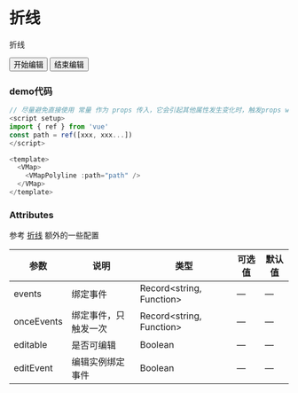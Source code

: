 <script setup>
import { ref } from 'vue'

const path = ref([
  [116.362209, 39.887487],
  [116.422897, 39.878002],
  [116.372105, 39.90651],
  [116.428945, 39.89663]
])
const editable = ref(false)
const events = ref({ 
  'click': () => { console.log('click') }, 
})
const editEvents = ref({
  'adjust': () => { console.log('adjust') },
  'end': () => { console.log('end') }
})
</script>

# 折线
折线

<ClientOnly>
  <VMap class="map-box" resizeEnable :center="[116.397428, 39.90923]" :zoom="13">
  <VMapPolyline
    isOutline
    outlineColor="#ffeeff"
    strokeColor="#3366FF"
    strokeStyle="solid"
    lineJoin="round"
    lineCap="round"
    :zIndex="50"
    :strokeDasharray="[10, 5]"
    :strokeOpacity="1"
    :strokeWeight="6"
    :borderWeight="3"
    :path="path"
    :events="events"
    :editable="editable"
    :editEvents="editEvents"
  />
  <div class="input-card" style="width: 12rem;">
    <div class="input-item">
      <input class="btn" type="button" value="开始编辑" @click="editable = true" />
      <input class="btn" type="button" value="结束编辑" @click="editable = false" />
    </div>
  </div>
  </VMap>
</ClientOnly>

### demo代码
```js
// 尽量避免直接使用 常量 作为 props 传入，它会引起其他属性发生变化时，触发props watch，导致表现不一致
<script setup>
import { ref } from 'vue'
const path = ref([xxx, xxx...])
</script>

<template>
  <VMap>
    <VMapPolyline :path="path" />
  </VMap>
</template>
```

### Attributes
参考 [折线](https://lbs.amap.com/api/jsapi-v2/documentation#polyline)
额外的一些配置

| 参数      | 说明          | 类型      | 可选值                           | 默认值  |
|---------- |-------------- |---------- |--------------------------------  |-------- |
| events | 绑定事件 | Record<string, Function> | — | — |
| onceEvents | 绑定事件，只触发一次 | Record<string, Function> | — | — |
| editable | 是否可编辑 | Boolean | — | — |
| editEvent | 编辑实例绑定事件 | Boolean | — | — |